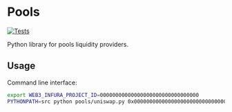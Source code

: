 # Pools

[![Tests](https://github.com/AndreMiras/libpools/workflows/Tests/badge.svg?branch=develop)](https://github.com/AndreMiras/libpools/actions?query=workflow%3ATests)

Python library for pools liquidity providers.

## Usage
Command line interface:
```sh
export WEB3_INFURA_PROJECT_ID=00000000000000000000000000000000
PYTHONPATH=src python pools/uniswap.py 0x000000000000000000000000000000000000dEaD
```
